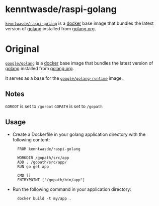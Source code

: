 # kenntwasde/raspi-golang

[`kenntwasde/raspi-golang`](https://index.docker.io/u/kenntwasde/raspi-golang) is a [docker](https://docker.io) base image that bundles the latest version of [golang](http://golang.org) installed from [golang.org](http://golang.org/doc/install/).

# Original
[`google/golang`](https://index.docker.io/u/google/golang) is a [docker](https://docker.io) base image that bundles the latest version of [golang](http://golang.org) installed from [golang.org](http://golang.org/doc/install/).

It serves as a base for the [`google/golang-runtime`](https://index.docker.io/u/google/golang-runtime) image.

## Notes

`GOROOT` is set to `/goroot`
`GOPATH` is set to `/gopath`

## Usage

- Create a Dockerfile in your golang application directory with the following content:

        FROM kenntwasde/raspi-golang

        WORKDIR /gopath/src/app
        ADD . /gopath/src/app/
        RUN go get app
        
        CMD []
        ENTRYPOINT ["/gopath/bin/app"]

- Run the following command in your application directory:

        docker build -t my/app .

